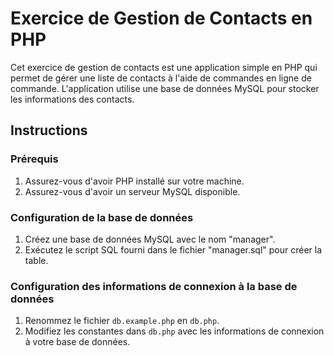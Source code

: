 # Exercice de Gestion de Contacts en PHP

Cet exercice de gestion de contacts est une application simple en PHP qui permet de gérer une liste de contacts à l'aide de commandes en ligne de commande. L'application utilise une base de données MySQL pour stocker les informations des contacts.

## Instructions

### Prérequis
1. Assurez-vous d'avoir PHP installé sur votre machine.
2. Assurez-vous d'avoir un serveur MySQL disponible.

### Configuration de la base de données
1. Créez une base de données MySQL avec le nom "manager".
2. Exécutez le script SQL fourni dans le fichier "manager.sql" pour créer la table.

### Configuration des informations de connexion à la base de données
1. Renommez le fichier `db.example.php` en `db.php`.
2. Modifiez les constantes dans `db.php` avec les informations de connexion à votre base de données.
